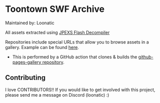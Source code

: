 # Toontown SWF Archive

Maintained by: Loonatic

All assets extracted using [JPEXS Flash Decompiler](https://github.com/jindrapetrik/jpexs-decompiler)

Repositories include special URLs that allow you to browse assets in a gallery. Example can be found [here](https://toontownswfarchive.github.io/jp_coghq_index/).
- This is performed by a GitHub action that clones & builds the [github-pages-gallery repository](https://github.com/gautamkrishnar/github-pages-gallery).

## Contributing

I love CONTRIBUTORS!! If you would like to get involved with this project, please send me a message on Discord (loonatic) :)
